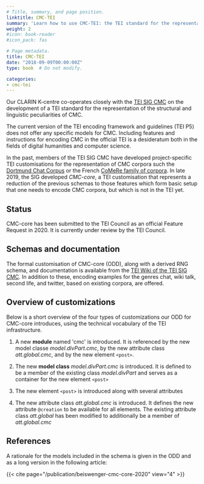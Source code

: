 ```yaml
---
# Title, summary, and page position.
linktitle: CMC-TEI
summary: 'Learn how to use CMC-TEI: the TEI standard for the representation of the structural and linguistic peculiarities of CMC.'
weight: 2
#icon: book-reader
#icon_pack: fas

# Page metadata.
title: CMC-TEI
date: "2018-09-09T00:00:00Z"
type: book  # Do not modify.

categories:
- cmc-tei
---
```


Our CLARIN K-centre co-operates closely with the [TEI SIG
CMC](https://wiki.tei-c.org/index.php/SIG:Computer-Mediated_Communication)
on the development of a TEI standard for the representation of the
structural and linguistic peculiarities of CMC.

The current version of the TEI encoding framework and guidelines
(TEI P5) does not offer any specific models for CMC. Including
features and instructions for encoding CMC in the official TEI is a
desideratum both in the fields of digital humanities and computer
science.

In the past, members of the TEI SIG CMC have developed
project-specific TEI customisations for the representation of CMC
corpora such the [Dortmund Chat
Corpus](http://hdl.handle.net/10932/00-03B0-14FA-A8D0-0F01-F) or the
French [CoMeRe family of
corpora](https://hdl.handle.net/11403/comere). In late 2019, the SIG
developed *CMC-core*, a TEI customisation that represents a reduction
of the previous schemas to those features which form basic setup that
one needs to encode CMC corpora, but which is not in the TEI yet.

## Status
CMC-core has been submitted to the TEI Council as an official Feature Request
in 2020. It is currently under review by the TEI Council.

## Schemas and documentation
The formal customisation of CMC-core (ODD), along with a derived RNG schema,
and documentation is available from the [TEI Wiki of the TEI SIG
CMC](https://wiki.tei-c.org/index.php?title=SIG:CMC/CMC-core_schema_for_representing_CMC_in_TEI_(2019)).
In addition to these, encoding examples for the genres chat, wiki talk, second
life, and twitter, based on existing corpora, are offered.

## Overview of customizations
Below is a short overview of the four types of customizations our ODD for
CMC-core introduces, using the technical vocabulary of the TEI infrastructure.

  1. A new **module** named 'cmc' is introduced. It is referenced by
  the new model classe *model.divPart.cmc*, by the new attribute class
  *att.global.cmc*, and by the new element `<post>`.
  
  2. The new **model class** *model.divPart.cmc* is introduced. It is defined to be a member of the existing class *model.divPart* and serves as a container for the new element `<post>`
  
  3. The new element `<post>` is introduced along with several attributes

  4. The new attribute class *att.global.cmc* is introduced. It
  defines the new attribute `@creation` to be available for all
  elements. The existing attribute class *att.global* has been
  modified to additionally be a member of *att.global.cmc*

## References
A rationale for the models included in the schema is given in the ODD and as a
long version in the following article:

{{< cite page="/publication/beiswenger-cmc-core-2020" view="4" >}}

